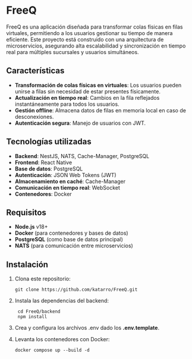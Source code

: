 
# FreeQ

FreeQ es una aplicación diseñada para transformar colas físicas en filas virtuales, permitiendo a los usuarios gestionar su tiempo de manera eficiente. Este proyecto está construido con una arquitectura de microservicios, asegurando alta escalabilidad y sincronización en tiempo real para múltiples sucursales y usuarios simultáneos.

## Características

- **Transformación de colas físicas en virtuales**: Los usuarios pueden unirse a filas sin necesidad de estar presentes físicamente.
- **Actualización en tiempo real**: Cambios en la fila reflejados instantáneamente para todos los usuarios.
- **Gestión offline**: Almacena datos de filas en memoria local en caso de desconexiones.
- **Autenticación segura**: Manejo de usuarios con JWT.

## Tecnologías utilizadas

- **Backend**: NestJS, NATS, Cache-Manager, PostgreSQL
- **Frontend**: React Native
- **Base de datos**: PostgreSQL
- **Autenticación**: JSON Web Tokens (JWT)
- **Almacenamiento en caché**: Cache-Manager
- **Comunicación en tiempo real**: WebSocket
- **Contenedores**: Docker

## Requisitos

- **Node.js** v18+
- **Docker** (para contenedores y bases de datos)
- **PostgreSQL** (como base de datos principal)
- **NATS** (para comunicación entre microservicios)

## Instalación

1. Clona este repositorio:
   ```
   git clone https://github.com/katarro/FreeQ.git
    ```
2. Instala las dependencias del backend:
   ```
    cd FreeQ/backend
    npm install
    ```
3. Crea y configura los archivos .env dado los **.env.template**.

4. Levanta los contenedores con Docker:
    ```
    docker compose up --build -d
    ```
